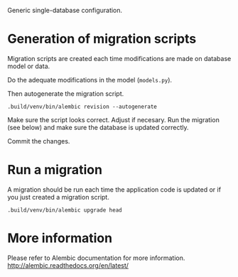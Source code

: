 Generic single-database configuration.

# Generation of migration scripts

Migration scripts are created each time modifications are made on database model or data.

Do the adequate modifications in the model (`models.py`).

Then autogenerate the migration script.

```
.build/venv/bin/alembic revision --autogenerate
```

Make sure the script looks correct. Adjust if necesary. Run the migration (see below) and make sure the database is updated correctly.

Commit the changes.

# Run a migration

A migration should be run each time the application code is updated or if you just created a migration script.

```
.build/venv/bin/alembic upgrade head
```

# More information

Please refer to Alembic documentation for more information.
http://alembic.readthedocs.org/en/latest/
